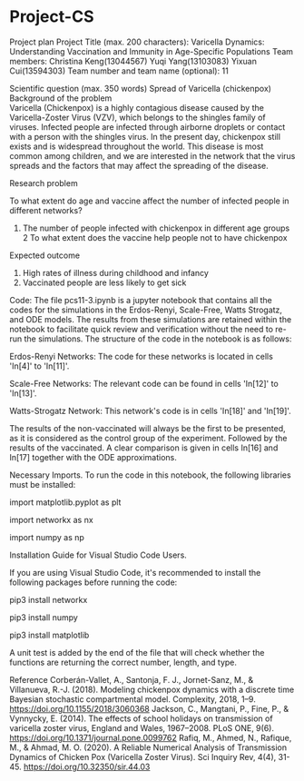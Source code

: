 # Project-CS
Project plan
Project Title (max. 200 characters): Varicella Dynamics: Understanding Vaccination and Immunity in Age-Specific Populations
Team members: Christina Keng(13044567)
                           Yuqi Yang(13103083)
                           Yixuan Cui(13594303)
Team number and team name (optional): 11

Scientific question (max. 350 words)
Spread of Varicella (chickenpox)
Background of the problem  
Varicella (Chickenpox) is a highly contagious disease caused by the Varicella-Zoster Virus (VZV), which belongs to the shingles family of viruses. Infected people are infected through airborne droplets or contact with a person with the shingles virus. In the present day, chickenpox still exists and is widespread throughout the world. This disease is most common among children, and we are interested in the network that the virus spreads and the factors that may affect the spreading of the disease. 

Research problem

To what extent do age and vaccine affect the number of infected people in different networks?
1. The number of people infected with chickenpox in different age groups 
2 To what extent does the vaccine help people not to have chickenpox 


Expected outcome

1. High rates of illness during childhood and infancy
2. Vaccinated people are less likely to get sick


Code:
The file pcs11-3.ipynb is a jupyter notebook that contains all the codes for the simulations in the Erdos-Renyi, Scale-Free, Watts Strogatz, and ODE models. The results from these simulations are retained within the notebook to facilitate quick review and verification without the need to re-run the simulations. The structure of the code in the notebook is as follows: 

Erdos-Renyi Networks: The code for these networks is located in cells 'In[4]' to 'In[11]'.

Scale-Free Networks: The relevant code can be found in cells 'In[12]' to 'In[13]'.

Watts-Strogatz Network: This network's code is in cells 'In[18]' and 'In[19]'.

The results of the non-vaccinated will always be the first to be presented, as it is considered as the control group of the experiment. Followed by the results of the vaccinated. A clear comparison is given in cells In[16] and In[17] together with the ODE approximations. 

Necessary Imports. 
To run the code in this notebook, the following libraries must be installed:

import matplotlib.pyplot as plt

import networkx as nx

import numpy as np

Installation Guide for Visual Studio Code Users. 

If you are using Visual Studio Code, it's recommended to install the following packages before running the code:

pip3 install networkx

pip3 install numpy

pip3 install matplotlib

A unit test is added by the end of the file that will check whether the functions are returning the correct number, length, and type. 




Reference
Corberán-Vallet, A., Santonja, F. J., Jornet-Sanz, M., & Villanueva, R.-J. (2018). Modeling chickenpox dynamics with a discrete time Bayesian stochastic compartmental model. Complexity, 2018, 1–9. https://doi.org/10.1155/2018/3060368 
Jackson, C., Mangtani, P., Fine, P., & Vynnycky, E. (2014). The effects of school holidays on transmission of varicella zoster virus, England and Wales, 1967–2008. PLoS ONE, 9(6). https://doi.org/10.1371/journal.pone.0099762
Rafiq, M., Ahmed, N., Rafique, M., & Ahmad, M. O. (2020). A Reliable Numerical Analysis of Transmission Dynamics of Chicken Pox (Varicella Zoster Virus). Sci Inquiry Rev, 4(4), 31-45. https://doi.org/10.32350/sir.44.03




